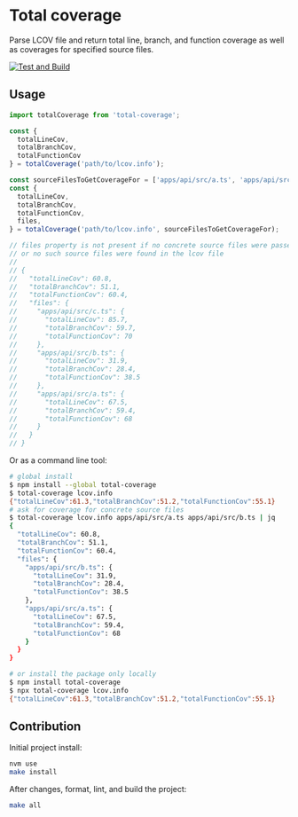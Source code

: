 # Total coverage

Parse LCOV file and return total line, branch, and function coverage as well as coverages for specified source files.

[![Test and Build](https://github.com/pavelsaman/total-coverage/actions/workflows/test-and-build.yaml/badge.svg?branch=master)](https://github.com/pavelsaman/total-coverage/actions/workflows/test-and-build.yaml)

## Usage

```ts
import totalCoverage from 'total-coverage';

const {
  totalLineCov,
  totalBranchCov,
  totalFunctionCov
} = totalCoverage('path/to/lcov.info');

const sourceFilesToGetCoverageFor = ['apps/api/src/a.ts', 'apps/api/src/b.ts'];
const {
  totalLineCov,
  totalBranchCov,
  totalFunctionCov,
  files,
} = totalCoverage('path/to/lcov.info', sourceFilesToGetCoverageFor);

// files property is not present if no concrete source files were passed 
// or no such source files were found in the lcov file
//
// {
//   "totalLineCov": 60.8,
//   "totalBranchCov": 51.1,
//   "totalFunctionCov": 60.4,
//   "files": {
//     "apps/api/src/c.ts": {
//       "totalLineCov": 85.7,
//       "totalBranchCov": 59.7,
//       "totalFunctionCov": 70
//     },
//     "apps/api/src/b.ts": {
//       "totalLineCov": 31.9,
//       "totalBranchCov": 28.4,
//       "totalFunctionCov": 38.5
//     },
//     "apps/api/src/a.ts": {
//       "totalLineCov": 67.5,
//       "totalBranchCov": 59.4,
//       "totalFunctionCov": 68
//     }
//   }
// }
```

Or as a command line tool:

```bash
# global install
$ npm install --global total-coverage
$ total-coverage lcov.info
{"totalLineCov":61.3,"totalBranchCov":51.2,"totalFunctionCov":55.1}
# ask for coverage for concrete source files
$ total-coverage lcov.info apps/api/src/a.ts apps/api/src/b.ts | jq
{
  "totalLineCov": 60.8,
  "totalBranchCov": 51.1,
  "totalFunctionCov": 60.4,
  "files": {
    "apps/api/src/b.ts": {
      "totalLineCov": 31.9,
      "totalBranchCov": 28.4,
      "totalFunctionCov": 38.5
    },
    "apps/api/src/a.ts": {
      "totalLineCov": 67.5,
      "totalBranchCov": 59.4,
      "totalFunctionCov": 68
    }
  }
}

# or install the package only locally
$ npm install total-coverage
$ npx total-coverage lcov.info
{"totalLineCov":61.3,"totalBranchCov":51.2,"totalFunctionCov":55.1}
```

## Contribution

Initial project install:

```bash
nvm use
make install
```

After changes, format, lint, and build the project:

```bash
make all
```
